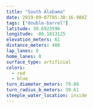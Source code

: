 ```yaml
---
title: "South Alabama"
date: 2019-09-07T05:38:16.980Z
tags: ["double-barrel"]
latitude: 30.6923596
longitude: -88.1813125
elevation_meters: 61
distance_meters: 400
lap_lanes: 8
home_lanes: 8
surface_type: artificial
colors:
  - red
  - blue
turn_diameter_meters: 79.88
turn_radius_b_meters: 39.61
steeple_water_location: inside
---
```


